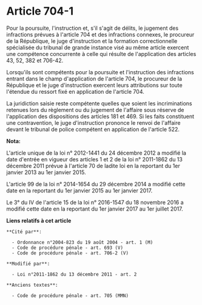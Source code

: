 # Article 704-1

Pour la poursuite, l'instruction et, s'il s'agit de délits, le jugement des infractions prévues à l'article 704 et des
infractions connexes, le procureur de la République, le juge d'instruction et la formation correctionnelle spécialisée du
tribunal de grande instance visé au même article exercent une compétence concurrente à celle qui résulte de l'application des
articles 43, 52, 382 et 706-42.

Lorsqu'ils sont compétents pour la poursuite et l'instruction des infractions entrant dans le champ d'application de
l'article 704, le procureur de la République et le juge d'instruction exercent leurs attributions sur toute l'étendue du
ressort fixé en application de l'article 704.

La juridiction saisie reste compétente quelles que soient les incriminations retenues lors du règlement ou du jugement de
l'affaire sous réserve de l'application des dispositions des articles 181 et 469. Si les faits constituent une contravention,
le juge d'instruction prononce le renvoi de l'affaire devant le tribunal de police compétent en application de l'article 522.

**Nota:**

L'article unique de la loi n° 2012-1441 du 24 décembre 2012 a modifié la date d'entrée en vigueur des articles 1 et 2 de la
loi n° 2011-1862 du 13 décembre 2011 prévue à l'article 70 de ladite loi en la reportant du 1er janvier 2013 au 1er janvier
2015.

L'article 99 de la loi n° 2014-1654 du 29 décembre 2014 a modifié cette date en la reportant du 1er janvier 2015 au 1er
janvier 2017.

Le 3° du IV de l'article 15 de la loi n° 2016-1547 du 18 novembre 2016 a modifié cette date en la reportant du 1er janvier
2017 au 1er juillet 2017.

**Liens relatifs à cet article**

	**Cité par**:

	  - Ordonnance n°2004-823 du 19 août 2004 - art. 1 (M)
	  - Code de procédure pénale - art. 693 (V)
	  - Code de procédure pénale - art. 706-2 (V)

	**Modifié par**:

	  - Loi n°2011-1862 du 13 décembre 2011 - art. 2

	**Anciens textes**:

	  - Code de procédure pénale - art. 705 (MMN)
